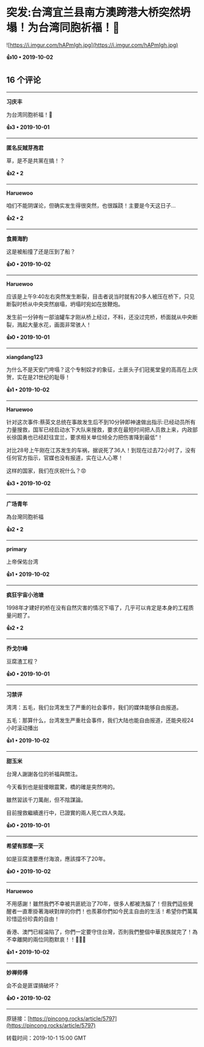 # 突发:台湾宜兰县南方澳跨港大桥突然坍塌！为台湾同胞祈福！🙏 

![https://i.imgur.com/hAPmIgh.jpg](https://i.imgur.com/hAPmIgh.jpg)

**👍10 • 2019-10-02**

## 16 个评论

---
**习庆丰**

为台湾同胞祈福！🙏 

**👍3 • 2019-10-01**

---
**匿名反賊芽孢君**

草，是不是共黨在搞！？ 

**👍2 • 2**

---
**Haruewoo**

咱们不能阴谋论，但确实发生得很突然，也很蹊跷！主要是今天这日子… 

**👍2 • 2**

---
**食屑海豹**

这是被船撞了还是压到了船？ 

**👍0 • 2019-10-02**

---
**Haruewoo**

应该是上午9:40左右突然发生断裂，目击者说当时就有20多人被压在桥下，只见断裂时桥从中央突然崩塌，坍塌时宛如在放鞭炮。

发生前一分钟有一部油罐车才刚从桥上经过，不料，还没过完桥，桥面就从中央断裂，溅起大量水花，画面非常骇人！ 

**👍0 • 2019-10-01**

---
**xiangdang123**

为什么不是天安门垮塌？这个专制奴才的象征，土匪头子们冠冕堂皇的高高在上庆贺，实在是21世纪的耻辱！ 

**👍1 • 2019-10-02**

---
**Haruewoo**

针对这次事件:蔡英文总统在事故发生后不到10分钟即神速做出指示:已经动员所有力量搜救，国军已经启动水下大队来搜救，要求在最短时间把人员救上来，内政部长徐国勇也已经赶往宜兰，要求相关单位倾全力把伤害降到最低”！

对比28号上午刚在江苏发生的车祸，据说死了36人！到现在过去72小时了，没有任何官方指示，官媒也没有报道，实在让人心寒！

这样的国家，我们在庆祝什么？😡 

**👍3 • 2019-10-02**

---
**广场青年**

為台灣同胞祈福 

**👍2 • 2**

---
**primary**

上帝保佑台湾 

**👍1 • 2019-10-02**

---
**疯狂宇宙小池塘**

1998年才建好的桥在没有自然灾害的情况下塌了，几乎可以肯定是本身的工程质量问题了。 

**👍2 • 2**

---
**乔戈尔峰**

豆腐渣工程？ 

**👍0 • 2019-10-01**

---
**习禁评**

湾湾：五毛，我们台湾发生了严重的社会事件，我们的媒体能够自由报道。

五毛：那算什么，台湾发生严重社会事件，我们大陆也能自由报道，还能央视24小时滚动播出 

**👍1 • 2019-10-02**

---
**甜玉米**

台灣人謝謝各位的祈福與關注。

今天看到也是挺傻眼震驚，橋的確是突然垮的。

雖然習該千刀萬剮，但不陰謀論。

目前搜救繼續進行中，已證實的兩人死亡四人失蹤。 

**👍0 • 2019-10-01**

---
**希望有那麼一天**

如是豆腐渣要應付海浪，應該撐不了20年。 

**👍0 • 2019-10-02**

---
**Haruewoo**

不用感謝！雖然我們不幸被共匪統治了70年，很多人都被洗腦了！但我們這些覺醒者一直牽掛著海峽對岸的你們！也羨慕你們如今民主自由的生活！希望你們萬萬珍惜這份珍貴的自由！

香港、澳門已經淪陷了，你們一定要守住台灣，否則我們整個中華民族就完了！為不幸離開的兩位同胞默哀！！🙏🙏🙏 

**👍1 • 2019-10-02**

---
**妙禅师傅**

会不会是匪谍搞破坏？ 

**👍0 • 2019-10-02**

---
原链接：[https://pincong.rocks/article/5797](https://pincong.rocks/article/5797)

转载时间：2019-10-1 15:00 GMT